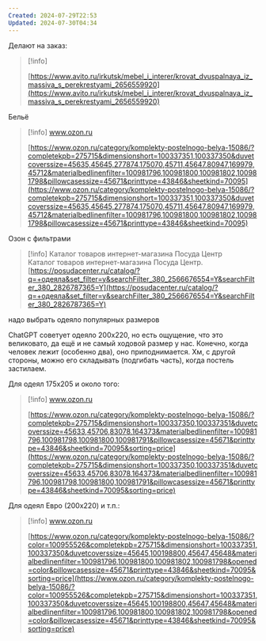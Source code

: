 ```yaml
---
Created: 2024-07-29T22:53
Updated: 2024-07-30T04:34
---
```

Делают на заказ:

> [!info]  
>  
> [https://www.avito.ru/irkutsk/mebel_i_interer/krovat_dvuspalnaya_iz_massiva_s_perekrestyami_2656559920](https://www.avito.ru/irkutsk/mebel_i_interer/krovat_dvuspalnaya_iz_massiva_s_perekrestyami_2656559920)  

Бельё

> [!info] www.ozon.ru  
>  
> [https://www.ozon.ru/category/komplekty-postelnogo-belya-15086/?completekpb=275715&dimensionshort=100337351,100337350&duvetcoverssize=45635,45645,277874,175070,45711,45647,80947,169979,45712&materialbedlinenfilter=100981796,100981800,100981802,100981798&pillowcasessize=45671&printtype=43846&sheetkind=70095](https://www.ozon.ru/category/komplekty-postelnogo-belya-15086/?completekpb=275715&dimensionshort=100337351,100337350&duvetcoverssize=45635,45645,277874,175070,45711,45647,80947,169979,45712&materialbedlinenfilter=100981796,100981800,100981802,100981798&pillowcasessize=45671&printtype=43846&sheetkind=70095)  

Озон с фильтрами

> [!info] Каталог товаров интернет-магазина Посуда Центр  
> Каталог товаров интернет-магазина Посуда Центр.  
> [https://posudacenter.ru/catalog/?q=+одеяла&set_filter=y&searchFilter_380_2566676554=Y&searchFilter_380_2826787365=Y](https://posudacenter.ru/catalog/?q=+одеяла&set_filter=y&searchFilter_380_2566676554=Y&searchFilter_380_2826787365=Y)  

надо выбрать одеяло популярных размеров

ChatGPT советует одеяло 200х220, но есть ощущение, что это великовато, да ещё и не самый ходовой размер у нас. Конечно, когда человек лежит (особенно два), оно приподнимается. Хм, с другой стороны, можно его складывать (подгибать часть), когда постель застилаем.

Для одеял 175х205 и около того:

> [!info] www.ozon.ru  
>  
> [https://www.ozon.ru/category/komplekty-postelnogo-belya-15086/?completekpb=275715&dimensionshort=100337350,100337351&duvetcoverssize=45633,45706,83078,164373&materialbedlinenfilter=100981796,100981798,100981800,100981791&pillowcasessize=45671&printtype=43846&sheetkind=70095&sorting=price](https://www.ozon.ru/category/komplekty-postelnogo-belya-15086/?completekpb=275715&dimensionshort=100337350,100337351&duvetcoverssize=45633,45706,83078,164373&materialbedlinenfilter=100981796,100981798,100981800,100981791&pillowcasessize=45671&printtype=43846&sheetkind=70095&sorting=price)  

Для одеял Евро (200х220) и т.п.:

> [!info] www.ozon.ru  
>  
> [https://www.ozon.ru/category/komplekty-postelnogo-belya-15086/?color=100955526&completekpb=275715&dimensionshort=100337351,100337350&duvetcoverssize=45645,100198800,45647,45648&materialbedlinenfilter=100981796,100981800,100981802,100981798&opened=color&pillowcasessize=45671&printtype=43846&sheetkind=70095&sorting=price](https://www.ozon.ru/category/komplekty-postelnogo-belya-15086/?color=100955526&completekpb=275715&dimensionshort=100337351,100337350&duvetcoverssize=45645,100198800,45647,45648&materialbedlinenfilter=100981796,100981800,100981802,100981798&opened=color&pillowcasessize=45671&printtype=43846&sheetkind=70095&sorting=price)